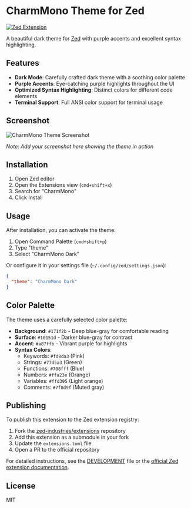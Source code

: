 # CharmMono Theme for Zed

[![Zed Extension](https://img.shields.io/badge/-Zed_Extension-blue?style=flat&logo=zedindustries&logoColor=%23FFFFFF&logoSize=auto&labelColor=%23111111&color=%23084CCF)](https://zed.dev/extensions/charm-mono)

A beautiful dark theme for [Zed](https://zed.dev) with purple accents and excellent syntax highlighting.

## Features

- **Dark Mode**: Carefully crafted dark theme with a soothing color palette
- **Purple Accents**: Eye-catching purple highlights throughout the UI
- **Optimized Syntax Highlighting**: Distinct colors for different code elements
- **Terminal Support**: Full ANSI color support for terminal usage

## Screenshot

![CharmMono Theme Screenshot](screenshot.png)

*Note: Add your screenshot here showing the theme in action*

## Installation

1. Open Zed editor
2. Open the Extensions view (`cmd+shift+x`)
3. Search for "CharmMono"
4. Click Install

## Usage

After installation, you can activate the theme:

1. Open Command Palette (`cmd+shift+p`)
2. Type "theme"
3. Select "CharmMono Dark"

Or configure it in your settings file (`~/.config/zed/settings.json`):

```json
{
  "theme": "CharmMono Dark"
}
```

## Color Palette

The theme uses a carefully selected color palette:

- **Background**: `#171f2b` - Deep blue-gray for comfortable reading
- **Surface**: `#10151d` - Darker blue-gray for contrast
- **Accent**: `#a87ffb` - Vibrant purple for highlights
- **Syntax Colors**:
  - Keywords: `#fd8da3` (Pink)
  - Strings: `#77d5a3` (Green)
  - Functions: `#708fff` (Blue)
  - Numbers: `#ffa23e` (Orange)
  - Variables: `#ffd395` (Light orange)
  - Comments: `#7f8d9f` (Muted gray)

## Publishing

To publish this extension to the Zed extension registry:

1. Fork the [zed-industries/extensions](https://github.com/zed-industries/extensions) repository
2. Add this extension as a submodule in your fork
3. Update the `extensions.toml` file
4. Open a PR to the official repository

For detailed instructions, see the [DEVELOPMENT](./DEVELOPMENT) file or the [official Zed extension documentation](https://zed.dev/docs/extensions/developing-extensions).

## License

MIT
